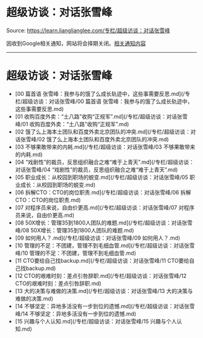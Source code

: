# 超级访谈：对话张雪峰 

Source: https://learn.lianglianglee.com/专栏/超级访谈：对话张雪峰

因收到Google相关通知，网站将会择期关闭。[相关通知内容](https://lumendatabase.org/notices/44265620)

---

# 超级访谈：对话张雪峰

* [00 篇首语 张雪峰：我参与的饿了么成长轨迹中，这些事需要反思.md](/专栏/超级访谈：对话张雪峰/00 篇首语 张雪峰：我参与的饿了么成长轨迹中，这些事需要反思.md)
* [01 收购百度外卖：“土八路”收购“正规军”.md](/专栏/超级访谈：对话张雪峰/01 收购百度外卖：“土八路”收购“正规军”.md)
* [02 饿了么上海本土团队和百度外卖北京团队的冲突.md](/专栏/超级访谈：对话张雪峰/02 饿了么上海本土团队和百度外卖北京团队的冲突.md)
* [03 不够果敢带来的内耗.md](/专栏/超级访谈：对话张雪峰/03 不够果敢带来的内耗.md)
* [04 “戏剧性”的裁员，反思组织融合之难“难于上青天”.md](/专栏/超级访谈：对话张雪峰/04 “戏剧性”的裁员，反思组织融合之难“难于上青天”.md)
* [05 职业成长：从校园到职场的蜕变.md](/专栏/超级访谈：对话张雪峰/05 职业成长：从校园到职场的蜕变.md)
* [06 拆解CTO：CTO的岗位职责.md](/专栏/超级访谈：对话张雪峰/06 拆解CTO：CTO的岗位职责.md)
* [07 对程序员来说，自由价更高.md](/专栏/超级访谈：对话张雪峰/07 对程序员来说，自由价更高.md)
* [08 50X增长：管理35到1800人团队的难题.md](/专栏/超级访谈：对话张雪峰/08 50X增长：管理35到1800人团队的难题.md)
* [09 如何用人？.md](/专栏/超级访谈：对话张雪峰/09 如何用人？.md)
* [10 管理的不足：不团建，管理不到毛细血管.md](/专栏/超级访谈：对话张雪峰/10 管理的不足：不团建，管理不到毛细血管.md)
* [11 CTO要给自己找backup.md](/专栏/超级访谈：对话张雪峰/11 CTO要给自己找backup.md)
* [12 CTO的艰难时刻：差点引咎辞职.md](/专栏/超级访谈：对话张雪峰/12 CTO的艰难时刻：差点引咎辞职.md)
* [13 大的决策与难做的决策.md](/专栏/超级访谈：对话张雪峰/13 大的决策与难做的决策.md)
* [14 不够坚定：异地多活没有一步到位的遗憾.md](/专栏/超级访谈：对话张雪峰/14 不够坚定：异地多活没有一步到位的遗憾.md)
* [15 兴趣与个人认知.md](/专栏/超级访谈：对话张雪峰/15 兴趣与个人认知.md)